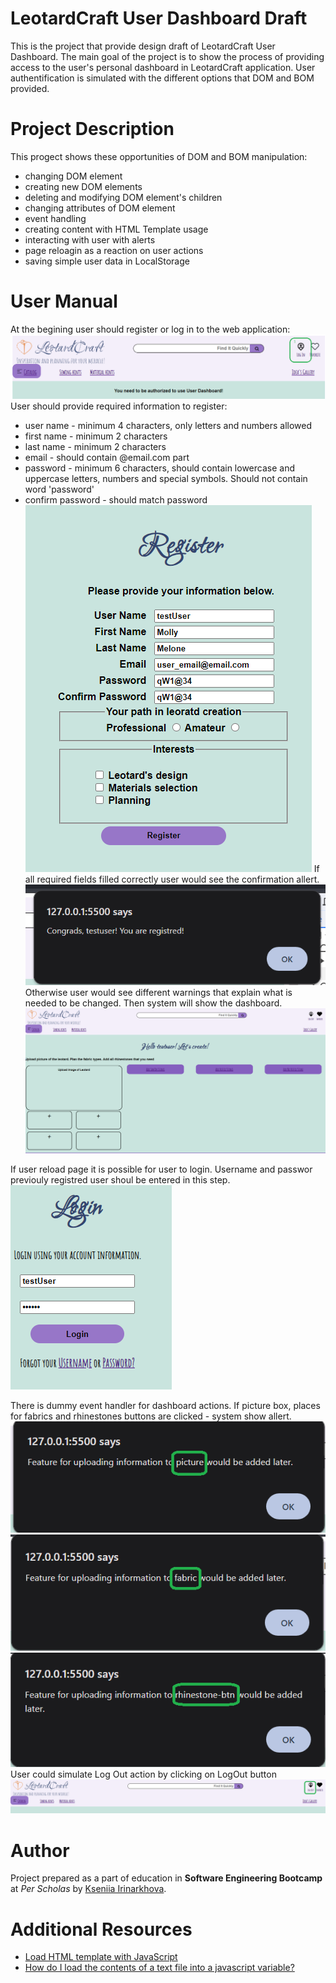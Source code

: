 # LeotardCraft User Dashboard Draft
This is the project that provide design draft of LeotardCraft User Dashboard. The main goal of the project is to show the process of providing access to the user's personal dashboard in LeotardCraft application. User authentification is simulated with the different options that DOM and BOM provided.
# Project Description
This progect shows these opportunities of DOM and BOM manipulation:
- changing DOM element
- creating new DOM elements
- deleting and modifying DOM element's children
- changing attributes of DOM element
- event handling
- creating content with HTML Template usage
- interacting with user with alerts
- page reloagin as a reaction on user actions
- saving simple user data in LocalStorage

# User Manual
At the begining user should register or log in to the web application:
![First Step](/readme_img/1.png)
User should provide required information to register:
- user name - minimum 4 characters, only letters and numbers allowed
- first name - minimum 2 characters
- last name - minimum 2 characters
- email - should contain @email.com part
- password - minimum 6 characters, should contain lowercase and uppercase letters, numbers and special symbols. Should not contain word 'password'
- confirm password - should match password
![Registration Form](/readme_img/2.png)
If all required fields filled correctly user would see the confirmation allert.
![Confirmation](/readme_img/3.png)
Otherwise user would see different warnings that explain what is needed to be changed.
Then system will show the dashboard.
![DashBord](/readme_img/4.png)

If user reload page it is possible for user to login.
Username and passwor previouly registred user shoul be entered in this step.
![Login](/readme_img/5.png)

There is dummy event handler for dashboard actions. If picture box, places for fabrics and rhinestones buttons are clicked - system show allert.
![Picture block is clicked](/readme_img/6.png)
![Fabric blocks are clicked](/readme_img/7.png)
![Add diferent kinds of rhinestones buttons are clicked](/readme_img/8.png)
User could simulate Log Out action by clicking on LogOut button
![LogOut](/readme_img/9.png) 

# Author
Project prepared as a part of education in **Software Engineering Bootcamp** at *Per Scholas* by [Kseniia Irinarkhova](https://www.linkedin.com/in/kseniia-irinarkhova/).

# Additional Resources
- [Load HTML template with JavaScript](https://stackoverflow.com/questions/6451169/load-html-template-with-javascript)
- [How do I load the contents of a text file into a javascript variable?](https://stackoverflow.com/questions/196498/how-do-i-load-the-contents-of-a-text-file-into-a-javascript-variable)